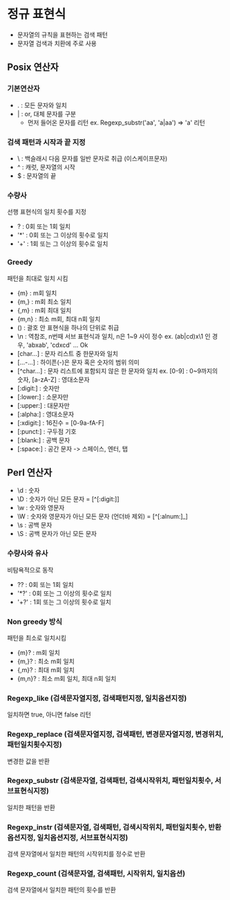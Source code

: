 # 정규 표현식
- 문자열의 규칙을 표현하는 검색 패턴
- 문자열 검색과 치환에 주로 사용

## Posix 연산자

### 기본연산자
- . : 모든 문자와 일치
- | : or, 대체 문자를 구분
  - 먼저 들어온 문자를 리턴
  ex. Regexp_substr('aa', 'a|aa') => 'a' 리턴

### 검색 패턴과 시작과 끝 지정
- \ : 백슬래시 다음 문자를 일반 문자로 취급 (이스케이프문자)
- ^ : 캐럿, 문자열의 시작
- $ : 문자열의 끝

### 수량사
선행 표현식의 일치 횟수를 지정
- ? : 0회 또는 1회 일치
- '*' : 0회 또는 그 이상의 횟수로 일치
- '+' : 1회 또는 그 이상의 횟수로 일치

### Greedy
패턴을 최대로 일치 시킴
- {m} : m회 일치
- {m,} : m회 최소 일치
- {,m} : m회 최대 일치
- {m,n} : 최소 m회, 최대 n회 일치
- () : 괄호 안 표현식을 하나의 단위로 취급
- \n : 역참조, n번때 서브 표현식과 일치, n은 1~9 사이 정수
  ex. (ab|cd)x\1 인 경우, 'abxab', 'cdxcd' ... Ok
- [char...] : 문자 리스트 중 한문자와 일치
- [...-...] : 하이픈(-)은 문자 혹은 숫자의 범위 의미
- [^char...] : 문자 리스트에 포함되지 않은 한 문자와 일치
  ex. [0-9] : 0~9까지의 숫자, [a-zA-Z] : 영대소문자
- [:digit:] : 숫자만
- [:lower:] : 소문자만
- [:upper:] : 대문자만
- [:alpha:] : 영대소문자
- [:xdigit:] : 16진수 = [0-9a-fA-F]
- [:punct:] : 구두점 기호
- [:blank:] : 공백 문자
- [:space:] : 공간 문자 -> 스페이스, 엔터, 탭



## Perl 연산자
- \d : 숫자
- \D : 숫자가 아닌 모든 문자 = [^[:digit:]]
- \w : 숫자와 영문자
- \W : 숫자와 영문자가 아닌 모든 문자 (언더바 제외) = [^[:alnum:]_]
- \s : 공백 문자
- \S : 공백 문자가 아닌 모든 문자

### 수량사와 유사
비탐욕적으로 동작
- ?? : 0회 또는 1회 일치
- '*?' : 0회 또는 그 이상의 횟수로 일치
- '+?' : 1회 또는 그 이상의 횟수로 일치
### Non greedy 방식
패턴을 최소로 일치시킴
- {m}? : m회 일치
- {m,}? : 최소 m회 일치
- {,m}? : 최대 m회 일치
- {m,n}? : 최소 m회 일치, 최대 n회 일치

### Regexp_like (검색문자열지정, 검색패턴지정, 일치옵션지정)
일치하면 true, 아니면 false 리턴

### Regexp_replace (검색문자열지정, 검색패턴, 변경문자열지정, 변경위치, 패턴일치횟수지정)
변경한 값을 반환

### Regexp_substr (검색문자열, 검색패턴, 검색시작위치, 패턴일치횟수, 서브표현식지정)
일치한 패턴을 반환

### Regexp_instr (검색문자열, 검색패턴, 검색시작위치, 패턴일치횟수, 반환옵션지정, 일치옵션지정, 서브표현식지정)
검색 문자열에서 일치한 패턴의 시작위치를 정수로 반환

### Regexp_count (검색문자열, 검색패턴, 시작위치, 일치옵션)
검색 문자열에서 일치한 패턴의 횟수를 반환
